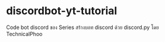 # discordbot-yt-tutorial
Code bot discord ของ Series สร้างบอท discord ด้วย discord.py 
โดย TechnicalPhoo
